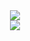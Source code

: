<div align="center">
  <img src="https://github-readme-stats.vercel.app/api?username=wpeng2005&show_icons=true&theme=transparent" /> 
</div>

<div align="center">
  <img src="https://github-readme-stats.vercel.app/api/top-langs/?username=wpeng2005&layout=compact&langs_count=6&text_color=000&icon_color=fff&theme=graywhite" />
</div>



<!--
**wpeng2005/wpeng2005** is a ✨ _special_ ✨ repository because its `README.md` (this file) appears on your GitHub profile.

Here are some ideas to get you started:

- 🔭 I’m currently working on ...
- 🌱 I’m currently learning ...
- 👯 I’m looking to collaborate on ...
- 🤔 I’m looking for help with ...
- 💬 Ask me about ...
- 📫 How to reach me: ...
- 😄 Pronouns: ...
- ⚡ Fun fact: ...
-->
